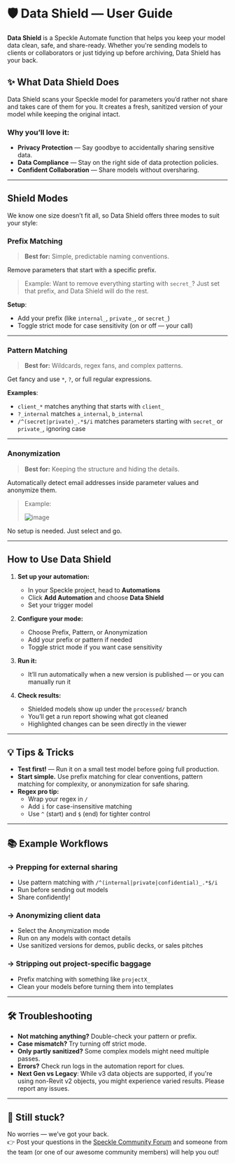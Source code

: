 # 🛡️ Data Shield — User Guide

**Data Shield** is a Speckle Automate function that helps you keep your model data clean, safe, and share-ready. Whether you're sending models to clients or collaborators or just tidying up before archiving, Data Shield has your back.

## ✨ What Data Shield Does

Data Shield scans your Speckle model for parameters you’d rather not share and takes care of them for you. It creates a fresh, sanitized version of your model while keeping the original intact.

### Why you’ll love it:
- **Privacy Protection** — Say goodbye to accidentally sharing sensitive data.
- **Data Compliance** — Stay on the right side of data protection policies.
- **Confident Collaboration** — Share models without oversharing.

---

## Shield Modes

We know one size doesn’t fit all, so Data Shield offers three modes to suit your style:

### Prefix Matching
> **Best for:** Simple, predictable naming conventions.

Remove parameters that start with a specific prefix.
> Example: Want to remove everything starting with `secret_`? Just set that prefix, and Data Shield will do the rest.

**Setup**:
- Add your prefix (like `internal_`, `private_`, or `secret_`)
- Toggle strict mode for case sensitivity (on or off — your call)

---

### Pattern Matching
> **Best for:** Wildcards, regex fans, and complex patterns.

Get fancy and use `*`, `?`, or full regular expressions.

**Examples**:
- `client_*` matches anything that starts with `client_`
- `?_internal` matches `a_internal`, `b_internal`
- `/^(secret|private)_.*$/i` matches parameters starting with `secret_` or `private_`, ignoring case

---

### Anonymization
> **Best for:** Keeping the structure and hiding the details.

Automatically detect email addresses inside parameter values and anonymize them.
> Example:
> 
> ![image](https://github.com/user-attachments/assets/076e4acd-2257-4ebd-b82b-c151e51c00c0)


No setup is needed. Just select and go.

---

## How to Use Data Shield

1. **Set up your automation:**
    - In your Speckle project, head to **Automations**
    - Click **Add Automation** and choose **Data Shield**
    - Set your trigger model

2. **Configure your mode:**
    - Choose Prefix, Pattern, or Anonymization
    - Add your prefix or pattern if needed
    - Toggle strict mode if you want case sensitivity

3. **Run it:**
    - It’ll run automatically when a new version is published — or you can manually run it

4. **Check results:**
    - Shielded models show up under the `processed/` branch
    - You’ll get a run report showing what got cleaned
    - Highlighted changes can be seen directly in the viewer

---
## 💡 Tips & Tricks
- **Test first!** — Run it on a small test model before going full production.
- **Start simple.** Use prefix matching for clear conventions, pattern matching for complexity, or anonymization for safe sharing.
- **Regex pro tip:**
    - Wrap your regex in `/`
    - Add `i` for case-insensitive matching
    - Use `^` (start) and `$` (end) for tighter control
---
## 📚 Example Workflows

### → Prepping for external sharing
- Use pattern matching with `/^(internal|private|confidential)_.*$/i`
- Run before sending out models
- Share confidently!

### → Anonymizing client data
- Select the Anonymization mode
- Run on any models with contact details
- Use sanitized versions for demos, public decks, or sales pitches

### → Stripping out project-specific baggage
- Prefix matching with something like `projectX_`
- Clean your models before turning them into templates

---

## 🛠️ Troubleshooting

- **Not matching anything?** Double-check your pattern or prefix.
- **Case mismatch?** Try turning off strict mode.
- **Only partly sanitized?** Some complex models might need multiple passes.
- **Errors?** Check run logs in the automation report for clues.
- **Next Gen vs Legacy**: While v3 data objects are supported, if you're using non-Revit v2 objects, you might experience varied results. Please report any issues.

---

## 🤔 Still stuck?

No worries — we’ve got your back.  
👉 Post your questions in the [Speckle Community Forum](https://speckle.community) and someone from the team (or one of our awesome community members) will help you out!  
